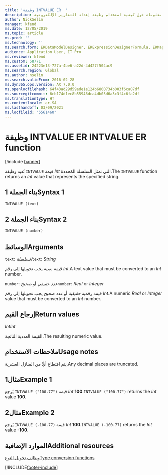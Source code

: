 ```yaml
---
title: 'وظيفة INTVALUE ER  '
description: يوفر هذا الموضوع معلومات حول كيفية استخدام وظيفة إعداد التقارير الإلكترونية INTVALUE (ER).
author: NickSelin
manager: kfend
ms.date: 12/05/2019
ms.topic: article
ms.prod: ''
ms.technology: ''
ms.search.form: ERDataModelDesigner, ERExpressionDesignerFormula, ERMappedFormatDesigner, ERModelMappingDesigner
audience: Application User, IT Pro
ms.reviewer: kfend
ms.custom: 58771
ms.assetid: 24223e13-727a-4be6-a22d-4d427f504ac9
ms.search.region: Global
ms.author: nselin
ms.search.validFrom: 2016-02-28
ms.dyn365.ops.version: AX 7.0.0
ms.openlocfilehash: 64f43ad29d59ade1e124b6800734b003f6ca07df
ms.sourcegitcommit: 6cb174d1ec8b55946dca4db03d6a3c3f4c6fa2df
ms.translationtype: HT
ms.contentlocale: ar-SA
ms.lasthandoff: 03/09/2021
ms.locfileid: "5561460"
---
```

# <a name="intvalue-er-function"></a><span data-ttu-id="0052b-103">وظيفة INTVALUE ER  </span><span class="sxs-lookup"><span data-stu-id="0052b-103">INTVALUE ER function</span></span>

[!include [banner](../includes/banner.md)]

<span data-ttu-id="0052b-104">تُعيد وظيفة `INTVALUE` قيمة *Int* التي تمثل السلسلة المُحددة.</span><span class="sxs-lookup"><span data-stu-id="0052b-104">The `INTVALUE` function returns an *Int* value that represents the specified string.</span></span>

## <a name="syntax-1"></a><span data-ttu-id="0052b-105">بناء الجملة 1</span><span class="sxs-lookup"><span data-stu-id="0052b-105">Syntax 1</span></span>

```vb
INTVALUE (text)
```

## <a name="syntax-2"></a><span data-ttu-id="0052b-106">بناء الجملة 2</span><span class="sxs-lookup"><span data-stu-id="0052b-106">Syntax 2</span></span>

```vb
INTVALUE (number)
```

## <a name="arguments"></a><span data-ttu-id="0052b-107">الوسائط</span><span class="sxs-lookup"><span data-stu-id="0052b-107">Arguments</span></span>

<span data-ttu-id="0052b-108">`text`: *السلسلة*</span><span class="sxs-lookup"><span data-stu-id="0052b-108">`text`: *String*</span></span>

<span data-ttu-id="0052b-109">قيمة نصية يجب تحويلها إلى رقم *Int*.</span><span class="sxs-lookup"><span data-stu-id="0052b-109">A text value that must be converted to an *Int* number.</span></span>

<span data-ttu-id="0052b-110">`number`: *عدد حقيقي* أو *صحيح*</span><span class="sxs-lookup"><span data-stu-id="0052b-110">`number`: *Real* or *Integer*</span></span>

<span data-ttu-id="0052b-111">قيمة رقمية *حقيقية* أو *عدد صحيح* يجب تحويلها إلى رقم *Int*.</span><span class="sxs-lookup"><span data-stu-id="0052b-111">A numeric *Real* or *Integer* value that must be converted to an *Int* number.</span></span>

## <a name="return-values"></a><span data-ttu-id="0052b-112">إرجاع القيم</span><span class="sxs-lookup"><span data-stu-id="0052b-112">Return values</span></span>

<span data-ttu-id="0052b-113">*Int*</span><span class="sxs-lookup"><span data-stu-id="0052b-113">*Int*</span></span>

<span data-ttu-id="0052b-114">القيمة العددية الناتجة.</span><span class="sxs-lookup"><span data-stu-id="0052b-114">The resulting numeric value.</span></span>

## <a name="usage-notes"></a><span data-ttu-id="0052b-115">ملاحظات الاستخدام</span><span class="sxs-lookup"><span data-stu-id="0052b-115">Usage notes</span></span>

<span data-ttu-id="0052b-116">يتم اقتطاع أيٍّ من المنازل العشرية.</span><span class="sxs-lookup"><span data-stu-id="0052b-116">Any decimal places are truncated.</span></span>

## <a name="example-1"></a><span data-ttu-id="0052b-117">مثال1</span><span class="sxs-lookup"><span data-stu-id="0052b-117">Example 1</span></span>

<span data-ttu-id="0052b-118">يُرجع `INTVALUE ("100.77")` قيمة *Int* **100**.</span><span class="sxs-lookup"><span data-stu-id="0052b-118">`INTVALUE ("100.77")` returns the *Int* value **100**.</span></span>

## <a name="example-2"></a><span data-ttu-id="0052b-119">مثال2</span><span class="sxs-lookup"><span data-stu-id="0052b-119">Example 2</span></span>

<span data-ttu-id="0052b-120">يُرجع `INTVALUE (-100.77)` قيمة *Int* **100**.</span><span class="sxs-lookup"><span data-stu-id="0052b-120">`INTVALUE (-100.77)` returns the *Int* value **-100**.</span></span>

## <a name="additional-resources"></a><span data-ttu-id="0052b-121">الموارد الإضافية</span><span class="sxs-lookup"><span data-stu-id="0052b-121">Additional resources</span></span>

[<span data-ttu-id="0052b-122">وظائف تحويل النوع</span><span class="sxs-lookup"><span data-stu-id="0052b-122">Type conversion functions</span></span>](er-functions-category-type-conversion.md)


[!INCLUDE[footer-include](../../../includes/footer-banner.md)]